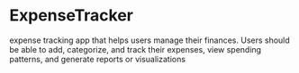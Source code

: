 # ExpenseTracker
 expense tracking app that helps users manage their finances. Users should be able to add, categorize, and track their expenses, view spending patterns, and generate reports or visualizations

